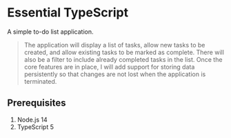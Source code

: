# Essential TypeScript

A simple to-do list application.

>The application will display a list of tasks, allow new tasks to be created, and allow existing tasks to be marked as complete.
There will also be a filter to include already completed tasks in the list.
Once the core features are in place, I will add support for storing data persistently so that changes are not lost when the application is terminated.

## Prerequisites

1. Node.js 14
1. TypeScript 5
